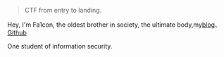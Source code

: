 

> CTF from entry to landing.


Hey, I'm Fa1con, the oldest brother in society, the ultimate body,my[blog](https://fa1conn.gitthub.io)、[Github](http://github.com/fa1conn)

One student of information security.

